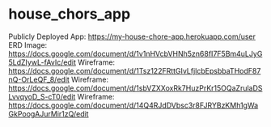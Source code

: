 # house_chors_app
Publicly Deployed App: https://my-house-chore-app.herokuapp.com/user
ERD Image: https://docs.google.com/document/d/1v1nHVcbVHNh5zn68fI7F5Bm4uLJyG5LdZIywL-fAvIc/edit
Wireframe: https://docs.google.com/document/d/1Tsz122FRttGIvLfjlcbEpsbbaTHodF87nQ-OrLeQF_8/edit
Wireframe: https://docs.google.com/document/d/1sbVZXXoxRk7HuzPrKr15OQaZrulaDSLvvqyoD_S-cT0/edit
Wireframe: https://docs.google.com/document/d/14Q4RJdDVbsc3r8FJRYBzKMh1gWaGkPoogAJurMir1zQ/edit
